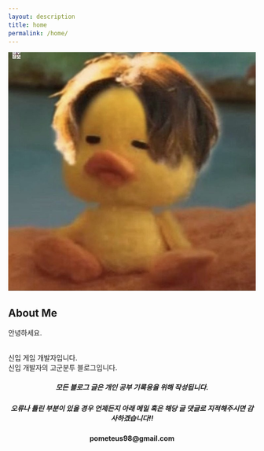 ```yaml
---
layout: description
title: home
permalink: /home/
---
```


<div class="two-columns">
    <div class="column">
        <img src="/Image/Deck.jpg" alt="Description of image">
    </div>
    <div class="column">
        <h2>About Me</h2>
        <p>안녕하세요.</p>
        <br>
        신입 게임 개발자입니다.
        <br>
        신입 개발자의 고군분투 블로그입니다.
    </div>
</div>

<div style="text-align: center;">
    <h5>모든 블로그 글은 개인 공부 기록용을 위해 작성됩니다.</h5>
    <h5>오류나 틀린 부분이 있을 경우 언제든지 아래 메일 혹은 해당 글 댓글로 지적해주시면 감사하겠습니다!!</h5>
    <h4>pometeus98@gmail.com</h4>
</div>